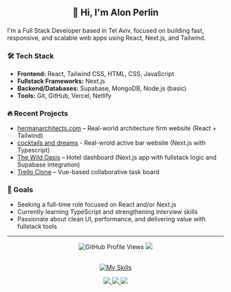 ## <p align="center">👋 Hi, I'm Alon Perlin</p>

I'm a Full Stack Developer based in Tel Aviv, focused on building fast, responsive, and scalable web apps using React, Next.js, and Tailwind.

### 🛠 Tech Stack
- **Frontend:** React, Tailwind CSS, HTML, CSS, JavaScript
- **Fullstack Frameworks:** Next.js 
- **Backend/Databases:** Supabase, MongoDB, Node.js (basic)
- **Tools:** Git, GitHub, Vercel, Netlify

### 🔥 Recent Projects
- [hermanarchitects.com](https://hermanarchitects.com) – Real-world architecture firm website (React + Tailwind)
- [cocktails and dreams](https://www.cocktailsndreams.art) - Real-wrold active bar website (Next.js with Typescript)
- [The Wild Oasis](https://the-wild-oasis-website-vert-five.vercel.app/) – Hotel dashboard (Next.js app with fullstack logic and Supabase integration)
- [Trello Clone](https://trio-j5ev.onrender.com) – Vue-based collaborative task board

### 🎯 Goals
- Seeking a full-time role focused on React and/or Next.js
- Currently learning TypeScript and strengthening interview skills
- Passionate about clean UI, performance, and delivering value with fullstack tools

---
<div align="center">

<div align="center">
  <img src="https://komarev.com/ghpvc/?username=APerlinx&style=flat-square&color=blue" alt="GitHub Profile Views" />
  <img src="https://img.shields.io/badge/Currently-Online-brightgreen?style=flat-square&logo=wifi" />
</div>
<br/>

  [![My Skills](https://skillicons.dev/icons?i=js,ts,html,css,react,nextjs,tailwind,nodejs,git,github,vscode,postman,mongodb,supabase,vite,aws&perline=16)](https://skillicons.dev)

<p align="center">
  <a href="https://www.linkedin.com/in/alonperlin/">
    <img src="https://img.shields.io/badge/LinkedIn-blue?style=flat&logo=linkedin" />
  </a>
  <a href="https://github.com/APerlinx">
    <img src="https://img.shields.io/badge/GitHub-black?style=flat&logo=github" />
  </a>
  <a href="mailto:alonperinx@gmail.com">
    <img src="https://img.shields.io/badge/Gmail-red?style=flat&logo=gmail" />
  </a>
</p>

</div>

